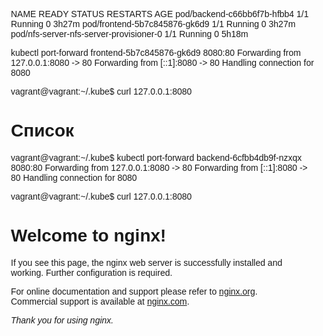 NAME                                      READY   STATUS    RESTARTS   AGE
pod/backend-c66bb6f7b-hfbb4               1/1     Running   0          3h27m
pod/frontend-5b7c845876-gk6d9             1/1     Running   0          3h27m
pod/nfs-server-nfs-server-provisioner-0   1/1     Running   0          5h18m

kubectl port-forward frontend-5b7c845876-gk6d9 8080:80
Forwarding from 127.0.0.1:8080 -> 80
Forwarding from [::1]:8080 -> 80
Handling connection for 8080

vagrant@vagrant:~/.kube$ curl 127.0.0.1:8080
<!DOCTYPE html>
<html lang="ru">
<head>
    <title>Список</title>
    <meta charset="UTF-8">
    <meta name="viewport" content="width=device-width, initial-scale=1.0">
    <link href="/build/main.css" rel="stylesheet">
</head>
<body>
    <main class="b-page">
        <h1 class="b-page__title">Список</h1>
        <div class="b-page__content b-items js-list"></div>
    </main>
    <script src="/build/main.js"></script>
</body>
</html>


vagrant@vagrant:~/.kube$ kubectl port-forward backend-6cfbb4db9f-nzxqx 8080:80
Forwarding from 127.0.0.1:8080 -> 80
Forwarding from [::1]:8080 -> 80
Handling connection for 8080

vagrant@vagrant:~/.kube$ curl 127.0.0.1:8080
<!DOCTYPE html>
<html>
<head>
<title>Welcome to nginx!</title>
<style>
html { color-scheme: light dark; }
body { width: 35em; margin: 0 auto;
font-family: Tahoma, Verdana, Arial, sans-serif; }
</style>
</head>
<body>
<h1>Welcome to nginx!</h1>
<p>If you see this page, the nginx web server is successfully installed and
working. Further configuration is required.</p>

<p>For online documentation and support please refer to
<a href="http://nginx.org/">nginx.org</a>.<br/>
Commercial support is available at
<a href="http://nginx.com/">nginx.com</a>.</p>

<p><em>Thank you for using nginx.</em></p>
</body>
</html>

